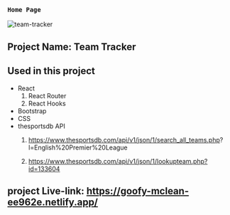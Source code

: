 ### `Home Page`

![team-tracker](https://user-images.githubusercontent.com/75581636/133970167-596b1f8c-4ebf-4f30-a6da-c8ed46273f55.png)

## Project Name: Team Tracker

## Used in this project
* React
    1) React Router
    2) React Hooks
* Bootstrap
* CSS
* thesportsdb API
    1)  https://www.thesportsdb.com/api/v1/json/1/search_all_teams.php?     l=English%20Premier%20League

    2)   https://www.thesportsdb.com/api/v1/json/1/lookupteam.php?id=133604 

## project Live-link: https://goofy-mclean-ee962e.netlify.app/
